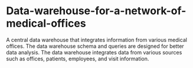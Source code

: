 # Data-warehouse-for-a-network-of-medical-offices
A central data warehouse that integrates information from various medical offices. The data warehouse schema and queries are designed for better data analysis. The data warehouse integrates data from various sources such as offices, patients, employees, and visit information.
